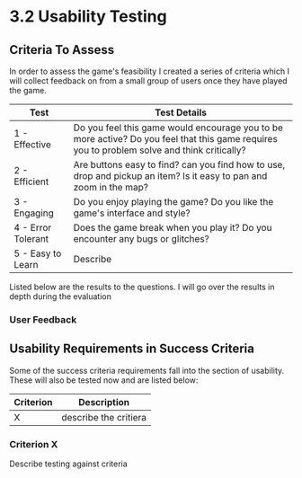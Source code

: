 # 3.2 Usability Testing

## Criteria To Assess

In order to assess the game's feasibility I created a series of criteria which I will collect feedback on from a small group of users once they have played the game.

| Test               | Test Details                                                                                                                                |
| ------------------ | ------------------------------------------------------------------------------------------------------------------------------------------- |
| 1 - Effective      | Do you feel this game would encourage you to be more active? Do you feel that this game requires you to problem solve and think critically? |
| 2 - Efficient      | Are buttons easy to find? can you find how to use, drop and pickup an item? Is it easy to pan and zoom in the map?                          |
| 3 - Engaging       | Do you enjoy playing the game? Do you like the game's interface and style?                                                                  |
| 4 - Error Tolerant | Does the game break when you play it? Do you encounter any bugs or glitches?                                                                |
| 5 - Easy to Learn  | Describe                                                                                                                                    |

Listed below are the results to the questions. I will go over the results in depth during the evaluation

### User Feedback

## Usability Requirements in Success Criteria

Some of the success criteria requirements fall into the section of usability. These will also be tested now and are listed below:

| Criterion | Description           |
| --------- | --------------------- |
| X         | describe the critiera |

### Criterion X

Describe testing against criteria

